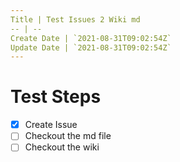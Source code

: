 ```yaml
---
Title | Test Issues 2 Wiki md
-- | --
Create Date | `2021-08-31T09:02:54Z`
Update Date | `2021-08-31T09:02:54Z`
---
```

# Test Steps

- [x] Create Issue
- [ ] Checkout the md file
- [ ] Checkout the wiki 
